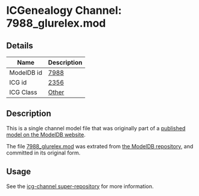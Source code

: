 # ICGenealogy Channel: 7988\_glurelex.mod

## Details

Name | Description
---- | -----------
ModelDB id | [7988](http://senselab.med.yale.edu/ModelDB/ShowModel.cshtml?model=7988)
ICG id | [2356](http://icg.neurotheory.ox.ac.uk/channels/other/2356)
ICG Class | [Other](http://icg.neurotheory.ox.ac.uk/channels/other)

## Description

This is a single channel model file that was originally part of a [published model on the ModelDB website](http://senselab.med.yale.edu/mModelDB/ShowModel.cshtml?model=7988).

The file [7988\_glurelex.mod](7988_glurelex.mod) was extrated from [the ModelDB repository](http://senselab.med.yale.edu/ModelDB/ShowModel.cshtml?model=7988), and committed in its original form.

## Usage

See the [icg-channel super-repository](https://github.com/icgenealogy/icg-channels) for more information.